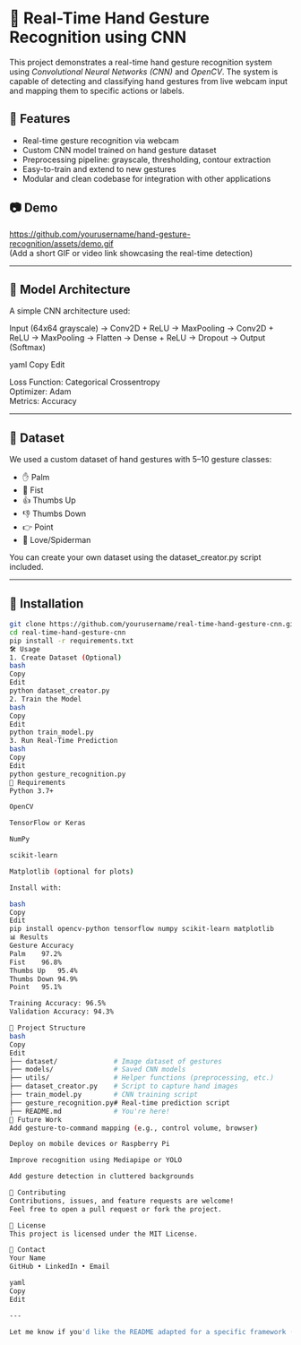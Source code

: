 # 🤖 Real-Time Hand Gesture Recognition using CNN

This project demonstrates a real-time hand gesture recognition system using *Convolutional Neural Networks (CNN)* and *OpenCV*. The system is capable of detecting and classifying hand gestures from live webcam input and mapping them to specific actions or labels.

## 📌 Features

- Real-time gesture recognition via webcam
- Custom CNN model trained on hand gesture dataset
- Preprocessing pipeline: grayscale, thresholding, contour extraction
- Easy-to-train and extend to new gestures
- Modular and clean codebase for integration with other applications

## 📷 Demo

https://github.com/yourusername/hand-gesture-recognition/assets/demo.gif  
(Add a short GIF or video link showcasing the real-time detection)

---

## 🧠 Model Architecture

A simple CNN architecture used:

Input (64x64 grayscale)
→ Conv2D + ReLU
→ MaxPooling
→ Conv2D + ReLU
→ MaxPooling
→ Flatten
→ Dense + ReLU
→ Dropout
→ Output (Softmax)

yaml
Copy
Edit

Loss Function: Categorical Crossentropy  
Optimizer: Adam  
Metrics: Accuracy  

---

## 📁 Dataset

We used a custom dataset of hand gestures with 5–10 gesture classes:
- ✋ Palm
- 👊 Fist
- 👍 Thumbs Up
- 👎 Thumbs Down
- 👉 Point
- 🤟 Love/Spiderman

You can create your own dataset using the dataset_creator.py script included.

---

## 🚀 Installation

```bash
git clone https://github.com/yourusername/real-time-hand-gesture-cnn.git
cd real-time-hand-gesture-cnn
pip install -r requirements.txt
🛠 Usage
1. Create Dataset (Optional)
bash
Copy
Edit
python dataset_creator.py
2. Train the Model
bash
Copy
Edit
python train_model.py
3. Run Real-Time Prediction
bash
Copy
Edit
python gesture_recognition.py
🧾 Requirements
Python 3.7+

OpenCV

TensorFlow or Keras

NumPy

scikit-learn

Matplotlib (optional for plots)

Install with:

bash
Copy
Edit
pip install opencv-python tensorflow numpy scikit-learn matplotlib
📊 Results
Gesture	Accuracy
Palm	97.2%
Fist	96.8%
Thumbs Up	95.4%
Thumbs Down	94.9%
Point	95.1%

Training Accuracy: 96.5%
Validation Accuracy: 94.3%

📂 Project Structure
bash
Copy
Edit
├── dataset/              # Image dataset of gestures
├── models/               # Saved CNN models
├── utils/                # Helper functions (preprocessing, etc.)
├── dataset_creator.py    # Script to capture hand images
├── train_model.py        # CNN training script
├── gesture_recognition.py# Real-time prediction script
├── README.md             # You're here!
📌 Future Work
Add gesture-to-command mapping (e.g., control volume, browser)

Deploy on mobile devices or Raspberry Pi

Improve recognition using Mediapipe or YOLO

Add gesture detection in cluttered backgrounds

🙌 Contributing
Contributions, issues, and feature requests are welcome!
Feel free to open a pull request or fork the project.

📜 License
This project is licensed under the MIT License.

📧 Contact
Your Name
GitHub • LinkedIn • Email

yaml
Copy
Edit

---

Let me know if you'd like the README adapted for a specific framework (e.g., PyTorch), dataset (e.g
